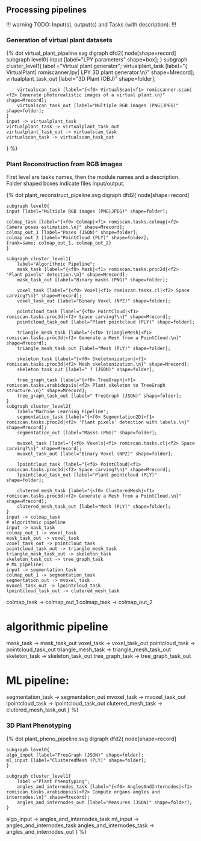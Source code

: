 ## Processing pipelines

!!! warning
TODO: Input(s), output(s) and Tasks (with description).
!!!

### Generation of virtual plant datasets

{% dot virtual_plant_pipeline.svg
digraph dfd2{
    node[shape=record]
    subgraph level0{
    input [label="LPY parameters" shape=box];
    }
    subgraph cluster_level1{
        label ="Virtual plant generator";
        virtualplant_task [label="{<f0> VirtualPlant|<f1> romiscanner.lpy|<f2> LPY 3D plant generator.\n}" shape=Mrecord];
        virtualplant_task_out [label="3D Plant (OBJ)" shape=folder];

        virtualscan_task [label="{<f0> VirtualScan|<f1> romiscanner.scan|<f2> Generate photorealistic images of a virtual plant.\n}" shape=Mrecord];
        virtualscan_task_out [label="Multiple RGB images (PNG|JPEG)" shape=folder];
    }
    input -> virtualplant_task
    virtualplant_task -> virtualplant_task_out
    virtualplant_task_out -> virtualscan_task
    virtualscan_task -> virtualscan_task_out
}
%}

### Plant Reconstruction from RGB images
First level are tasks names, then the module names and a description.
Folder shaped boxes indicate files input/output.

{% dot plant_reconstruct_pipeline.svg
digraph dfd2{
    node[shape=record]
    
    subgraph level0{
    input [label="Multiple RGB images (PNG|JPEG)" shape=folder];

    colmap_task [label="{<f0> Colmap|<f1> romiscan.tasks.colmap|<f2> Camera poses estimation.\n}" shape=Mrecord];
    colmap_out_1 [label="Poses (JSON)" shape=folder];
    colmap_out_2 [label="PointCloud (PLY)" shape=folder];
    {rank=same; colmap_out_1, colmap_out_2}
    }

    subgraph cluster_level1{
        label="Algorithmic Pipeline";
        mask_task [label="{<f0> Mask|<f1> romiscan.tasks.proc2d|<f2> 'Plant pixels' detection.\n}" shape=Mrecord];
        mask_task_out [label="Binary masks (PNG)" shape=folder];

        voxel_task [label="{<f0> Voxel|<f1> romiscan.tasks.cl|<f2> Space carving?\n}" shape=Mrecord];
        voxel_task_out [label="Binary Voxel (NPZ)" shape=folder];

        pointcloud_task [label="{<f0> PointCloud|<f1> romiscan.tasks.proc3d|<f2> Space carving?\n}" shape=Mrecord];
        pointcloud_task_out [label="Plant pointcloud (PLY)" shape=folder];

        triangle_mesh_task [label="{<f0> TriangleMesh|<f1> romiscan.tasks.proc3d|<f2> Generate a Mesh from a PointCloud.\n}" shape=Mrecord];
        triangle_mesh_task_out [label="Mesh (PLY)" shape=folder];

        skeleton_task [label="{<f0> Skeletonization|<f1> romiscan.tasks.proc3d|<f2> Mesh skeletonization.\n}" shape=Mrecord];
        skeleton_task_out [label=" ? (JSON)" shape=folder];

        tree_graph_task [label="{<f0> TreeGraph|<f1> romiscan.tasks.arabidopsis|<f2> Plant skeleton to TreeGraph structure.\n}" shape=Mrecord];
        tree_graph_task_out [label=" TreeGraph (JSON)" shape=folder];
    }
    subgraph cluster_level2{
        label="Machine Learning Pipeline";
        segmentation_task [label="{<f0> Segmentation2D|<f1> romiscan.tasks.proc2d|<f2> 'Plant pixels' detection with labels.\n}" shape=Mrecord];
        segmentation_out [label="Masks (PNG)" shape=folder];

        mvoxel_task [label="{<f0> Voxels|<f1> romiscan.tasks.cl|<f2> Space carving?\n}" shape=Mrecord];
        mvoxel_task_out [label="Binary Voxel (NPZ)" shape=folder];

        lpointcloud_task [label="{<f0> PointCloud|<f1> romiscan.tasks.proc3d|<f2> Space carving?\n}" shape=Mrecord];
        lpointcloud_task_out [label="Plant pointcloud (PLY)" shape=folder];

        clutered_mesh_task [label="{<f0> ClusteredMesh|<f1> romiscan.tasks.proc3d|<f2> Generate a Mesh from a PointCloud.\n}" shape=Mrecord];
        clutered_mesh_task_out [label="Mesh (PLY)" shape=folder];
    }
    input -> colmap_task
    # algorithmic pipeline
    input -> mask_task
    colmap_out_1 -> voxel_task
    mask_task_out -> voxel_task
    voxel_task_out -> pointcloud_task
    pointcloud_task_out -> triangle_mesh_task
    triangle_mesh_task_out -> skeleton_task
    skeleton_task_out -> tree_graph_task
    # ML pipeline:
    input -> segmentation_task
    colmap_out_1 -> segmentation_task
    segmentation_out -> mvoxel_task
    mvoxel_task_out -> lpointcloud_task
    lpointcloud_task_out -> clutered_mesh_task
colmap_task -> colmap_out_1
colmap_task -> colmap_out_2
# algorithmic pipeline
mask_task -> mask_task_out
voxel_task -> voxel_task_out
pointcloud_task -> pointcloud_task_out
triangle_mesh_task -> triangle_mesh_task_out
skeleton_task -> skeleton_task_out
tree_graph_task -> tree_graph_task_out
# ML pipeline:
segmentation_task -> segmentation_out
mvoxel_task -> mvoxel_task_out
lpointcloud_task -> lpointcloud_task_out
clutered_mesh_task -> clutered_mesh_task_out
}
%}

### 3D Plant Phenotyping

{% dot plant_pheno_pipeline.svg
digraph dfd2{
    node[shape=record]
    
    subgraph level0{
    algo_input [label="TreeGraph (JSON)" shape=folder];
    ml_input [label="ClusteredMesh (PLY)" shape=folder];
    }

    subgraph cluster_level1{
        label ="Plant Phenotyping";
        angles_and_internodes_task [label="{<f0> AnglesAndInternodes|<f1> romiscan.tasks.arabidopsis|<f2> Compute organs angles and internodes.\n}" shape=Mrecord];
        angles_and_internodes_out [label="Measures (JSON)" shape=folder];
    }

algo_input -> angles_and_internodes_task
ml_input -> angles_and_internodes_task
angles_and_internodes_task -> angles_and_internodes_out
}
%}
